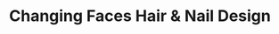 ---
title: "Changing Faces Hair & Nail Design"
url: /cleveland-heights/changing-faces-hair-und-nail-design/
shop: Friseur
---